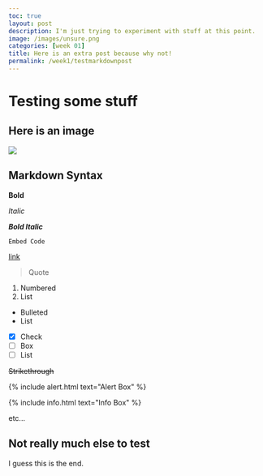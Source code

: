 ```yaml
---
toc: true
layout: post
description: I'm just trying to experiment with stuff at this point.
image: /images/unsure.png
categories: [week 01]
title: Here is an extra post because why not!
permalink: /week1/testmarkdownpost
---
```

# Testing some stuff

## Here is an image

![]({{site.baseurl}}/images/IMG_3600-2.png)

## Markdown Syntax

**Bold**

*Italic*

***Bold Italic***

`Embed Code`

[link](https://www.youtube.com/watch?v=dQw4w9WgXcQ&ab_channel=RickAstley)

> Quote

1. Numbered
2. List

- Bulleted
- List

- [x] Check
- [ ] Box
- [ ] List

~~Strikethrough~~

{% include alert.html text="Alert Box" %}

{% include info.html text="Info Box" %}

etc...

## Not really much else to test

I guess this is the end.